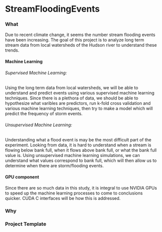 # StreamFloodingEvents

### What
Due to recent climate change, it seems the number stream flooding events have been increasing. The goal of this project is to analyze long term stream data from local watersheds of the Hudson river to understand these trends. 

#### Machine Learning 

###### Supervised Machine Learning:
Using the long term data from local watersheds, we will be able to understand and predict events using various supervised machine learning techniques. Since there is a plethora of data, we should be able to hypothesize what varibles are predictors, run k-fold cross validation and various machine learning techniques, then try to make a model which will predict the frequency of storm events.

###### Unsupervised Machine Learning:
Understanding what a flood event is may be the most difficult part of the experiment. Looking from data, it is hard to understand when a stream is flowing below bank full, when it flows above bank full, or what the bank full value is. Using unsupervised machine learning simulations, we can understand what values correspond to bank full, which will then allow us to determine when there are storm/flooding events. 

#### GPU component
Since there are so much data in this study, it is integral to use NVIDIA GPUs to speed up the machine learning processes to come to conclusions quicker. CUDA C interfaces will be how this is addressed.

### Why



### Project Template
